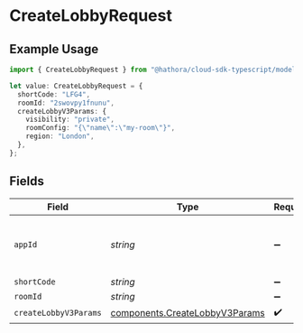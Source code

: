 # CreateLobbyRequest

## Example Usage

```typescript
import { CreateLobbyRequest } from "@hathora/cloud-sdk-typescript/models/operations";

let value: CreateLobbyRequest = {
  shortCode: "LFG4",
  roomId: "2swovpy1fnunu",
  createLobbyV3Params: {
    visibility: "private",
    roomConfig: "{\"name\":\"my-room\"}",
    region: "London",
  },
};
```

## Fields

| Field                                                                            | Type                                                                             | Required                                                                         | Description                                                                      | Example                                                                          |
| -------------------------------------------------------------------------------- | -------------------------------------------------------------------------------- | -------------------------------------------------------------------------------- | -------------------------------------------------------------------------------- | -------------------------------------------------------------------------------- |
| `appId`                                                                          | *string*                                                                         | :heavy_minus_sign:                                                               | N/A                                                                              | app-af469a92-5b45-4565-b3c4-b79878de67d2                                         |
| `shortCode`                                                                      | *string*                                                                         | :heavy_minus_sign:                                                               | N/A                                                                              | LFG4                                                                             |
| `roomId`                                                                         | *string*                                                                         | :heavy_minus_sign:                                                               | N/A                                                                              | 2swovpy1fnunu                                                                    |
| `createLobbyV3Params`                                                            | [components.CreateLobbyV3Params](../../models/components/createlobbyv3params.md) | :heavy_check_mark:                                                               | N/A                                                                              |                                                                                  |
